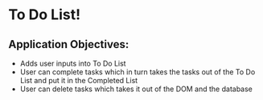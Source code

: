 # To Do List!
## Application Objectives:
* Adds user inputs into To Do List
* User can complete tasks which in turn takes the tasks out of the To Do List and put it in the Completed List
* User can delete tasks which takes it out of the DOM and the database